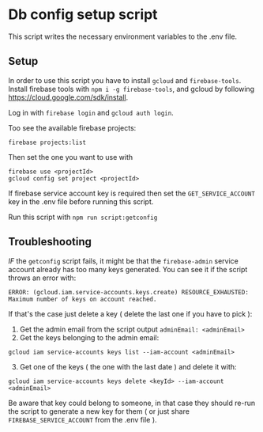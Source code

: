 # Db config setup script

This script writes the necessary environment variables to the .env file.

## Setup

In order to use this script you have to install `gcloud` and `firebase-tools`.
Install firebase tools with `npm i -g firebase-tools`, and gcloud by following https://cloud.google.com/sdk/install.

Log in with `firebase login` and `gcloud auth login`.

Too see the available firebase projects:

```shell script
firebase projects:list
```

Then set the one you want to use with

```shell script
firebase use <projectId>
gcloud config set project <projectId>
```

If firebase service account key is required then set the `GET_SERVICE_ACCOUNT` key in the .env
file before running this script.

Run this script with `npm run script:getconfig`

## Troubleshooting

_IF_ the `getconfig` script fails, it might be that the `firebase-admin` service account
already has too many keys generated.
You can see it if the script throws an error with:

`ERROR: (gcloud.iam.service-accounts.keys.create) RESOURCE_EXHAUSTED: Maximum number of keys on account reached.`

If that's the case just delete a key ( delete the last one if you have to pick ):

1. Get the admin email from the script output `adminEmail: <adminEmail>`
2. Get the keys belonging to the admin email:

```shell script
gcloud iam service-accounts keys list --iam-account <adminEmail>
```

3. Get one of the keys ( the one with the last date ) and delete it with:

```shell script
gcloud iam service-accounts keys delete <keyId> --iam-account <adminEmail>
```

Be aware that key could belong to someone, in that case they should re-run the script
to generate a new key for them ( or just share `FIREBASE_SERVICE_ACCOUNT`
from the .env file ).

